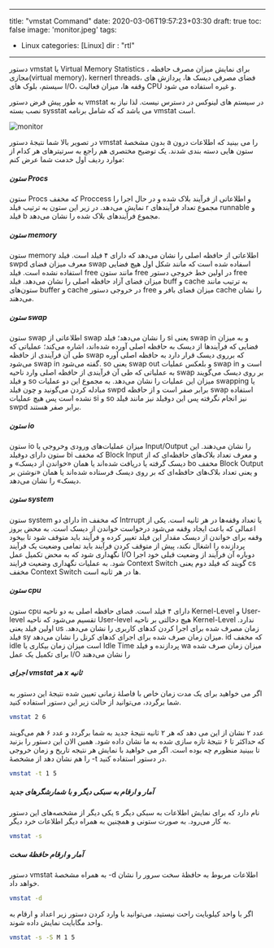  ---
title: "vmstat Command"
date: 2020-03-06T19:57:23+03:30
draft: true
toc: false
image: 'monitor.jpeg'
tags:
  - Linux
categories: [Linux]
dir : "rtl"
---

دستور vmstat یا Virtual Memory Statistics ، برای نمایش میزان مصرف حافظه مجازی(virtual memory)، kernerl threads، فضای مصرفی دیسک ها، پردازش های سیستم، بلوک های I/O، وقفه ها، میزان فعالیت CPU و غیره استفاده می شود.

به طور پیش فرض دستور vmstat در سیستم های لینوکس در دسترس نیست. لذا نیاز به نصب بسته sysstat می باشد که که شامل برنامه vmstat است.

![monitor](/images/vmstat.png)

در تصویر بالا شما نتیجۀ دستور vmstat بدون مشخصۀ a را می بینید که اطلاعات درون ستون هایی دسته بندی شدند. 
یک توضیح مختصری هم راجع به سرتیترهای هر کدام از موارد ردیف اول خدمت شما عرض کنم:

##### ستون Procs
ستون Procs که مخفف Proccess و اطلاعاتی از فرآیند بلاک شده و در حال اجرا را نمایش می‌دهد. در زیر این ستون به ترتیب فیلد r مجموع تعداد فر‌آیندهای runnable و فیلد b مجموع فرآیندهای بلاک شده را نشان می‌دهد.
##### ستون memory
ستون memory اطلاعاتی از حافظه اصلی را نشان می‌دهد که دارای ۴ فیلد است. فیلد swpd معرف میزان فضای swap اسفاده شده است که مانند شکل اول هیچ فضایی استفاده نشده است. فیلد free مانند ستون free در اولین خط خروجی دستور free میزان فضای آزاد حافظه اصلی را نشان می‌دهد. فیلد buff و cache به ترتیب مانند ستون‌های buffer و cache در خروجی دستور free میزان فضای بافر و cache را نشان می‌دهند.
##### ستون swap
ستون swap اطلاعاتی از swap را نشان می‌دهد؛ فیلد si یعنی swap in و به میزان فضایی که فرآیندها از دیسک به حافظه اصلی آورده شده‌اند، اشاره می‌کند؛ عملیاتی که طی آن فرآیندی از حافظه swap که برروی دیسک قرار دارد به حافظه اصلی آوره می‌شود swap in گفته می‌شود. so یعنی swap out و بلعکس عملیات swap in است و به عملیاتی که طی آن فرآیندی از حافظه اصلی وارد ناحیه swap بر روی دیسک می‌گویند و فیلد so میزان این عملیات را نشان می‌دهد. به مجموع این دو عملیات swapping یا مبادله کردن می‌گونید و چون فیلد swpd برابر صفر است و از حافظه swap استفاده نشده است پس هیچ عملیات si و so نیز انجام نگرفته پس این دوفیلد نیز مانند فیلد swpd برابر صفر هستند.
##### ستون io
ستون io میزان عملیات‌های ورودی وخروجی یا Input/Output را نشان می‌دهند. این ستون دارای دوفیلد bi که مخفف Block Input و معرف تعداد بلاک‌های حافظه‌ای که از دیسک گرفته یا دریافت شده‌اند یا همان «خواندن از دیسک» و bo مخفف Block Output و یعنی تعداد بلاک‌های حافظه‌ای که بر روی دیسک فرستاده شده‌اند یا همان «نوشتن بر دیسک» را نشان می‌دهد.
##### ستون system
ستون system دارای دو in که مخفف Intrrupt یا تعداد وقفه‌ها در هر ثانیه است. یکی از اعمالی که باعث ایجاد وقفه می‌شود درخواست خواندن از دیسک است. به محض بروز وقفه برای خواندن از دیسک مقدار این فیلد تغییر کرده و فرآیند باید متوقف شود تا بیخود پردازنده را اشغال نکند، پیش از متوقف کردن فرآیند باید تمامی وضعیت یک فرآیند نگهداری شود که به محض تکمیل عمل I/O دوباره آن فرآیند از وضعیت قبلی خود اجرا شود. به عملیات نگهداری وضعیت فرایند Context Switch گویند که فیلد دوم یعنی cs مخفف Context Switch ها در هر ثانیه است.
##### ستون cpu
ستون cpu دارای ۴ فیلد است. فضای حافظه اصلی به دو ناحیه Kernel-Level و User-level تقسیم می‌شود که ناحیه User-level هیچ دخالتی بر ناحیه Kernel-Level ندارد. اولین فیلد یعنی us زمان مصرف شده برای اجرا کردن کدهای کاربری را نشان می‌دهد. فیلد sy میزان زمان صرف شده برای اجرای کدهای کرنل را نشان می‌دهد. id که مخفف idle است میزان زمان بیکاری یا Idle Time پردازنده و فیلد wa میزان زمان صرف شده برای تکمیل یک عمل I/O را نشان می‌دهند

##### اجرای vmstat هر x ثانیه
اگر می خواهید برای یک مدت زمان خاص با فاصلۀ زمانی تعیین شده نتیجۀ این دستور به شما برگردد، می‌توانید از حالت زیر این دستور استفاده کنید.
```bash
vmstat 2 6
```
عدد ۲ نشان از این می دهد که هر ۲ ثانیه نتیجۀ جدید به شما برگردد و عدد ۶ هم می‌گویند که حداکثر تا ۶ نتیجۀ تازه سازی شده به ما نشان داده شود. همین الان این دستور را بزنید تا ببینید منظورم چه بوده است. اگر می خواهید با نمایش هر نتیجه تاریخ و زمان خروجی را هم نشان دهد از مشخصۀ -t در دستور استفاده کنید.
```bash
vmstat -t 1 5
```
##### آمار و ارقام به سبکی دیگر و با شمارشگرهای جدید

یکی دیگر از مشخصه‌های این دستور s نام دارد که برای نمایش اطلاعات به سبکی دیگر به کار می‌رود. به صورت ستونی و همچنین به همراه دیگر اطلاعات خرد دیگر.
```bash
vmstat -s
```
##### آمار و ارقام حافظۀ سخت
دستور vmstat به همراه مشخصۀ -d اطلاعات مربوط به حافظۀ سخت سرور را نشان خواهد داد.
```bash
vmstat -d
```
اگر با واحد کیلوبایت راحت نیستید، می‌توانید با وارد کردن دستور زیر اعداد و ارقام به واحد مگابایت نمایش داده شوند.
```bash
vmstat -s -S M 1 5
```
